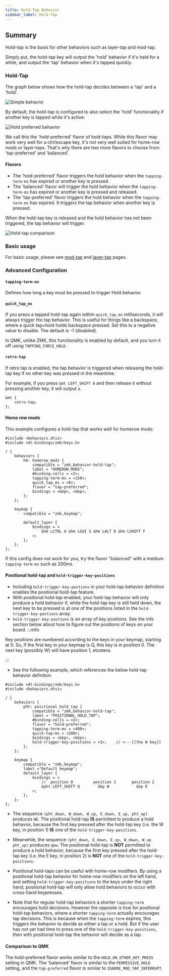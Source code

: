```yaml
---
title: Hold-Tap Behavior
sidebar_label: Hold-Tap
---
```


## Summary

Hold-tap is the basis for other behaviors such as layer-tap and mod-tap.

Simply put, the hold-tap key will output the 'hold' behavior if it's held for a while, and output the 'tap' behavior when it's tapped quickly.

### Hold-Tap

The graph below shows how the hold-tap decides between a 'tap' and a 'hold'.

![Simple behavior](../assets/hold-tap/case1_2.png)

By default, the hold-tap is configured to also select the 'hold' functionality if another key is tapped while it's active:

![Hold preferred behavior](../assets/hold-tap/case1_2.png)

We call this the 'hold-preferred' flavor of hold-taps. While this flavor may work very well for a ctrl/escape key, it's not very well suited for home-row mods or layer-taps. That's why there are two more flavors to choose from: 'tap-preferred' and 'balanced'.

#### Flavors

- The 'hold-preferred' flavor triggers the hold behavior when the `tapping-term-ms` has expired or another key is pressed.
- The 'balanced' flavor will trigger the hold behavior when the `tapping-term-ms` has expired or another key is pressed and released.
- The 'tap-preferred' flavor triggers the hold behavior when the `tapping-term-ms` has expired. It triggers the tap behavior when another key is pressed.

When the hold-tap key is released and the hold behavior has not been triggered, the tap behavior will trigger.

![Hold-tap comparison](../assets/hold-tap/comparison.png)

### Basic usage

For basic usage, please see [mod-tap](mod-tap.md) and [layer-tap](layers.md) pages.

### Advanced Configuration

#### `tapping-term-ms`

Defines how long a key must be pressed to trigger Hold behavior.

#### `quick_tap_ms`

If you press a tapped hold-tap again within `quick_tap_ms` milliseconds, it will always trigger the tap behavior. This is useful for things like a backspace, where a quick tap+hold holds backspace pressed. Set this to a negative value to disable. The default is -1 (disabled).

In QMK, unlike ZMK, this functionality is enabled by default, and you turn it off using `TAPPING_FORCE_HOLD`.

#### `retro-tap`

If retro tap is enabled, the tap behavior is triggered when releasing the hold-tap key if no other key was pressed in the meantime.

For example, if you press `&mt LEFT_SHIFT A` and then release it without pressing another key, it will output `a`.

```
&mt {
	retro-tap;
};
```

#### Home row mods

This example configures a hold-tap that works well for homerow mods:

```
#include <behaviors.dtsi>
#include <dt-bindings/zmk/keys.h>

/ {
	behaviors {
		hm: homerow_mods {
			compatible = "zmk,behavior-hold-tap";
			label = "HOMEROW_MODS";
			#binding-cells = <2>;
			tapping-term-ms = <150>;
			quick_tap_ms = <0>;
			flavor = "tap-preferred";
			bindings = <&kp>, <&kp>;
		};
	};

	keymap {
		compatible = "zmk,keymap";

		default_layer {
			bindings = <
	            &hm LCTRL A &hm LGUI S &hm LALT D &hm LSHIFT F
			>;
		};
	};
};

```

If this config does not work for you, try the flavor "balanced" with a medium `tapping-term-ms` such as 200ms.

#### Positional hold-tap and `hold-trigger-key-positions`

* Including `hold-trigger-key-postions` in your hold-tap behavior definition enables the positional hold-tap feature.
* With positional hold-tap enabled, your hold-tap behavior will only produce a hold behavior if, while the hold-tap key is still held down, the next key to be pressed is at one of the positions listed in the `hold-trigger-key-postions` array.
* `hold-trigger-key-postions` is an array of key positions. See the info section below about how to figure out the positions of keys on your board.
:::info

Key positions are numbered according to the keys in your keymap, starting at 0. So, if the first key in your keymap is Q, this key is in position 0. The next key (possibly W) will have position 1, etcetera.

:::
* See the following example, which references the below hold-tap behavior definiton:

```
#include <dt-bindings/zmk/keys.h>
#include <behaviors.dtsi>

/ {
	behaviors {
		pht: positional_hold_tap {
			compatible = "zmk,behavior-hold-tap";
			label = "POSITIONAL_HOLD_TAP";
			#binding-cells = <2>;
			flavor = "hold-preferred";
			tapping-term-ms = <400>;
			quick-tap-ms = <200>;
			bindings = <&kp>, <&kp>;
			hold-trigger-key-positions = <1>;    // <---[[the W key]]
		};
	};

	keymap {
		compatible = "zmk,keymap";
		label ="Default keymap";
		default_layer {
			bindings = <
				//  position 0         position 1       position 2
				&pht LEFT_SHIFT Q        &kp W            &kp E
			>;
		};
	};
};
```

  * The sequence `(pht_down, W_down, W_up, E_down, E_up, pht_up)` produces `WE`. The positional hold-tap **IS** permitted to produce a hold behavior, because the first key pressed after the hold-tap key (i.e. the W key, in position 1) **IS** one of the `hold-trigger-key-positions`.

  * Meanwhile, the sequence `(pht_down, E_down, E_up, W_down, W_up pht_up)` produces `qew`. The positional hold-tap is **NOT** permitted to produce a hold behavior, because the first key pressed after the hold-tap key (i.e. the E key, in position 2) is **NOT** one of the `hold-trigger-key-positions`.

* Positional hold-taps can be useful with home-row modifiers. By using a positional hold-tap behavior for home-row modifiers on the left hand, and setting `hold-trigger-key-positions` to the keys under the right hand, positional hold-tap will only allow hold behaviors to occur with cross-hand keypresses.

* Note that for regular hold-tap behaviors a shorter `tapping-term` encourages hold decisions. However the opposite is true for positional hold-tap behaviors, where a shorter `tapping-term` actually encourages tap decisions. This is because when the `tapping-term` expires, this triggers the behavior to decide as either a tap or a hold. But if the user has not yet had time to press one of the `hold-trigger-key-positions`, then with positional hold-tap the behavior will decide as a tap.

#### Comparison to QMK

The hold-preferred flavor works similar to the `HOLD_ON_OTHER_KEY_PRESS` setting in QMK. The 'balanced' flavor is similar to the `PERMISSIVE_HOLD` setting, and the `tap-preferred` flavor is similar to `IGNORE_MOD_TAP_INTERRUPT`.
